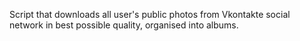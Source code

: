 Script that downloads all user's public photos from Vkontakte social network in best possible quality, organised into albums.
